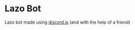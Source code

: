 # Lazo Bot
Lazo bot made using [discord.js](https://discordjs.guide/) (and with the help of a friend)